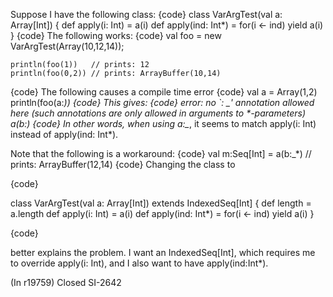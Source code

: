 Suppose I have the following class:
{code}
  class VarArgTest(val a: Array[Int]) {
    def apply(i: Int) = a(i)
    def apply(ind: Int*) = for(i <- ind) yield a(i)
  }
{code}
The following works:
{code}
    val foo = new VarArgTest(Array(10,12,14));

    println(foo(1))   // prints: 12
    println(foo(0,2)) // prints: ArrayBuffer(10,14)
{code}
The following causes a compile time error
{code}
    val a = Array(1,2)
    println(foo(a:_*))
{code}
This gives:
{code}
    error: no `: _*' annotation allowed here
    (such annotations are only allowed in arguments to *-parameters)
       a(b:_*)
{code}
In other words, when using a:_*, it seems to match apply(i: Int) instead of apply(ind: Int*).

Note that the following is a workaround:
{code}
    val m:Seq[Int] = a(b:_*)  // prints: ArrayBuffer(12,14)
{code}
Changing the class to 

{code}

class VarArgTest(val a: Array[Int]) extends IndexedSeq[Int] {
  def length = a.length
  def apply(i: Int) = a(i)
  def apply(ind: Int*) = for(i <- ind) yield a(i)
}

{code}

better explains the problem.  I want an IndexedSeq[Int], which requires me to override apply(i: Int), and I also want to have apply(ind:Int*).


(In r19759) Closed SI-2642
